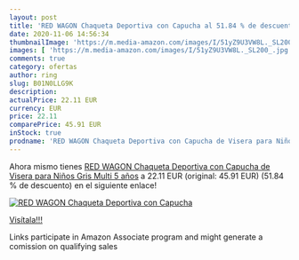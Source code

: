 ```yaml
---
layout: post
title: 'RED WAGON Chaqueta Deportiva con Capucha al 51.84 % de descuento'
date: 2020-11-06 14:56:34
thumbnailImage: 'https://m.media-amazon.com/images/I/51yZ9U3VW8L._SL200_.jpg'
images: [ 'https://m.media-amazon.com/images/I/51yZ9U3VW8L._SL200_.jpg' ]
comments: true
category: ofertas
author: ring
slug: B01N0LLG9K
description:
actualPrice: 22.11 EUR
currency: EUR
price: 22.11
comparePrice: 45.91 EUR
inStock: true
prodname: 'RED WAGON Chaqueta Deportiva con Capucha de Visera para Niños  Gris  Multi   5 años'
---
```


Ahora mismo tienes [RED WAGON Chaqueta Deportiva con Capucha de Visera para Niños  Gris  Multi   5 años](https://www.amazon.es/dp/B01N0LLG9K/?tag=tolees-21) a 22.11 EUR (original: 45.91 EUR) (51.84 %  de descuento) en el siguiente enlace!

[![RED WAGON Chaqueta Deportiva con Capucha](https://m.media-amazon.com/images/I/51yZ9U3VW8L._SL200_.jpg)](https://www.amazon.es/dp/B01N0LLG9K/?tag=tolees-21)

[Visítala!!!](https://www.amazon.es/dp/B01N0LLG9K/?tag=tolees-21)

Links participate in Amazon Associate program and might generate a comission on qualifying sales
